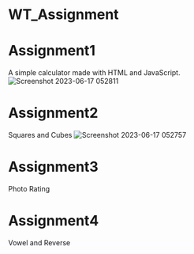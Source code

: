# WT_Assignment

# Assignment1 
A simple calculator made with HTML and JavaScript.
![Screenshot 2023-06-17 052811](https://github.com/channaveer24/WT_Assignment/assets/118630837/e6b59749-1829-47e3-91c8-8bce8a1002cf)


# Assignment2
Squares and Cubes
![Screenshot 2023-06-17 052757](https://github.com/channaveer24/WT_Assignment/assets/118630837/dc5c73ce-a67f-43c8-892b-a82c91154457)

# Assignment3
Photo Rating

# Assignment4
Vowel and Reverse

